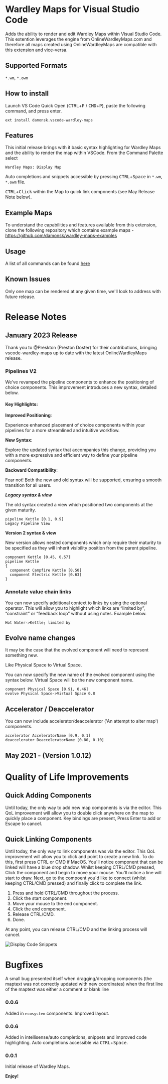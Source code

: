 # Wardley Maps for Visual Studio Code

Adds the ability to render and edit Wardley Maps within Visual Studio Code.  This extention leverages the engine from OnlineWardleyMaps.com and therefore all maps created using OnlineWardleyMaps are compatible with this extension and vice-versa.

## Supported Formats

`*.wm`, `*.owm`

## How to install

Launch VS Code Quick Open (<kbd>CTRL</kbd>+<kbd>P</kbd> / <kbd>CMD</kbd>+<kbd>P</kbd>), paste the following command, and press enter.

`ext install damonsk.vscode-wardley-maps`

## Features

This initial release brings with it basic syntax highlighting for Wardley Maps and the ability to render the map within VSCode.  From the Command Palette select 

`Wardley Maps: Display Map`

Auto completions and snippets accessible by pressing <kbd>CTRL</kbd>+<kbd>Space</kbd>
 in `*.wm`, `*.owm` file. 

 <kbd>CTRL</kbd>+<kbd>Click</kbd> within the Map to quick link components (see May Release Note below).

## Example Maps

To understand the capabilities and features available from this extension, clone the following repository which contains example maps - <https://github.com/damonsk/wardley-maps-examples>

## Usage
A list of all commands can be found [here](./usage.md)

## Known Issues

Only one map can be rendered at any given time, we'll look to address with future release.

# Release Notes

## January 2023 Release

Thank you to @Preskton (Preston Doster) for their contributions, bringing vscode-wardley-maps up to date with the latest OnlineWardleyMaps release.

### Pipelines V2

We’ve revamped the pipeline components to enhance the positioning of choice components. This improvement introduces a new syntax, detailed below.

#### Key Highlights:

**Improved Positioning**:

Experience enhanced placement of choice components within your pipelines for a more streamlined and intuitive workflow.

**New Syntax**:

Explore the updated syntax that accompanies this change, providing you with a more expressive and efficient way to define your pipeline components.

**Backward Compatibility**:

Fear not! Both the new and old syntax will be supported, ensuring a smooth transition for all users.

***Legacy syntax & view***

The old syntax created a view which positioned two components at the given maturity.

```
pipeline Kettle [0.1, 0.9]
Legacy Pipeline View
```

**Version 2 syntax & view**

New version allows nested components which only require their maturity to be specified as they will inherit visibility position from the parent pipeline.

```
component Kettle [0.45, 0.57]
pipeline Kettle
{
  component Campfire Kettle [0.50]
  component Electric Kettle [0.63]
}
```

### Annotate value chain links

You can now specify additional context to links by using the optional operator. This will allow you to highlight which links are “limited by”, “constraint” or “feedback loop” without using notes. Example below.

```
Hot Water->Kettle; limited by 
```

## Evolve name changes

It may be the case that the evolved component will need to represent something new.

Like Physical Space to Virtual Space.

You can now specify the new name of the evolved component using the syntax below. Virtual Space will be the new component name.

```
component Physical Space [0.91, 0.46]
evolve Physical Space->Virtual Space 0.8
```

## Accelerator / Deaccelerator

You can now include accelerator/deaccelerator ('An attempt to alter map') components.

```
accelerator AcceleratorName [0.9, 0.1]
deaccelerator DeacceleratorName [0.80, 0.10]
```

## May 2021 - (Version 1.0.12)

# Quality of Life Improvements

## Quick Adding Components 

Until today, the only way to add new map components is via the editor.  This QoL improvement will allow you to double click anywhere on the map to quickly place a component.  Key bindings are present, Press Enter to add or Escape to cancel.

## Quick Linking Components

Until today, the only way to link components was via the editor.  This QoL improvement will allow you to click and point to create a new link.  To do this, first press CTRL or CMD if MacOS.  You'll notice component that can be linked will have a blue drop shadow.  Whilst keeping CTRL/CMD pressed, Click the component and begin to move your mouse.  You'll notice a line will start to draw.  Next, go to the compoent you'd like to connect (whilst keeping CTRL/CMD pressed) and finally click to complete the link.

1. Press and hold CTRL/CMD throughout the process.
2. Click the start component.
3. Move your mouse to the end component.
4. Click the end component.
5. Release CTRL/CMD.
6. Done.

At any point, you can release CTRL/CMD and the linking process will cancel.

![Display Code Snippets](https://docs.onlinewardleymaps.com/assets/qol-may-2021.gif)

# Bugfixes

A small bug presented itself when dragging/dropping components (the maptext was not correctly updated with new coordinates) when the first line of the maptext was either a comment or blank line

### 0.0.6

Added in `ecosystem` components. Improved layout.

### 0.0.6

Added in intellisense/auto completions, snippets and improved code highlighting.  Auto completions accessible via <kbd>CTRL</kbd>+<kbd>Space</kbd>.

### 0.0.1

Initial release of Wardley Maps.

**Enjoy!**